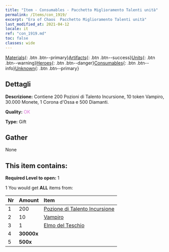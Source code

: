 ```yaml
---
title: "Item - Consumables - Pacchetto Miglioramento Talenti unità"
permalink: /Items/con_1919/
excerpt: "Era of Chaos  Pacchetto Miglioramento Talenti unità"
last_modified_at: 2021-04-12
locale: it
ref: "con_1919.md"
toc: false
classes: wide
---
```

 [Materials](/it/Items/){: .btn .btn--primary}[Artifacts](/it/Items/Artifacts/){: .btn .btn--success}[Units](/it/Items/Units/){: .btn .btn--warning}[Heroes](/it/Items/Heroes/){: .btn .btn--danger}[Consumables](/it/Items/Consumables/){: .btn .btn--info}[Unknown](/it/Items/Unknown/){: .btn .btn--primary}

## Dettagli
 **Descrizione:** Contiene 200 Pozioni di Talento Incursione, 10 token Vampiro, 30.000 Monete, 1 Corona d'Ossa e 500 Diamanti.

 **Quality:** <span style="color: #DA70D6">OK</span>

 **Type:** Gift

## Gather

  None

## This item contains:

 **Required Level to open:** 1

 1 You would get **ALL** items  from:

  | Nr | Amount |     Item    |
  |:---|:-------|:------------|
  | 1 | 200 | [Pozione di Talento Incursione](/it/Items/con_788/) | 
  | 2 | 10 | [Vampiro](/it/Items/unt_211/) | 
  | 3 | 1 | [Elmo del Teschio](/it/Items/art_123/) | 
  | 4 |  **30000x** | <i class="fas fa-coins"/> |  | 
  | 5 |  **500x** | <i class="fas fa-gem"/> |  | 
